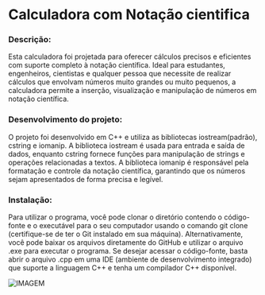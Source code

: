 # Calculadora com Notação cientifica
### Descrição: 
Esta calculadora foi projetada para oferecer cálculos precisos e eficientes com suporte completo à notação científica. Ideal para estudantes, engenheiros, cientistas e qualquer pessoa que necessite de realizar cálculos que envolvam números muito grandes ou muito pequenos, a calculadora permite a inserção, visualização e manipulação de números em notação científica.
### Desenvolvimento do projeto: 
O projeto foi desenvolvido em C++ e utiliza as bibliotecas iostream(padrão), cstring e iomanip. A biblioteca iostream é usada para entrada e saída de dados, enquanto cstring fornece funções para manipulação de strings e operações relacionadas a textos. A biblioteca iomanip é responsável pela formatação e controle da notação científica, garantindo que os números sejam apresentados de forma precisa e legível.
### Instalação: 
Para utilizar o programa, você pode clonar o diretório contendo o código-fonte e o executável para o seu computador usando o comando git clone (certifique-se de ter o Git instalado em sua máquina). Alternativamente, você pode baixar os arquivos diretamente do GitHub e utilizar o arquivo .exe para executar o programa. Se desejar acessar o código-fonte, basta abrir o arquivo .cpp em uma IDE (ambiente de desenvolvimento integrado) que suporte a linguagem C++ e tenha um compilador C++ disponível.

![IMAGEM](https://i.ibb.co/N6rdLHX/Captura-de-tela-2024-08-30-235658.png)
